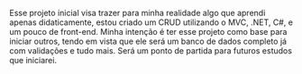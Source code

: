 Esse projeto inicial visa trazer para minha realidade algo que aprendi apenas didaticamente, estou criado um CRUD utilizando o MVC, .NET, C#, e um pouco de front-end. Minha intenção é ter esse projeto como base para iniciar outros, tendo em vista que ele será um 
banco de dados completo já com validações e tudo mais. Será um ponto de partida para futuros estudos que iniciarei.
